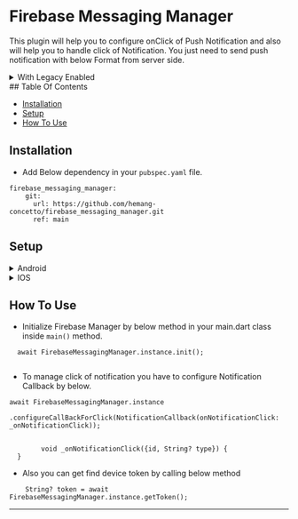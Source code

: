 # Firebase Messaging Manager

<p> This plugin will help you to configure onClick of Push Notification and also will help you to handle click of Notification. You just need to send push notification with below Format from server side.</p>
<details>
<summary>With Legacy Enabled</summary>
<br/>

[https://fcm.googleapis.com/fcm/send](https://fcm.googleapis.com/fcm/send)

#### Header:
```Authorization : key=Your_Server_Key``` 

#### Request:
```
        "notification": {
            "type":"type",
            "id":"id",
            "body": "body",
            "title": "title",
            "mutable_content": false
        },
        "data":{
            "type":"type",
            "id":"id",
            "click_action": "FLUTTER_NOTIFICATION_CLICK",
            "body": "body",
            "title": "title"
        },
        "to": "dBfQ3ArwSwmXB0B9mDEkpf:APA91bGDcPWgnp8VKC79H1P-u6D1fzxH0tieUvTZV-Zxui7jaVmN55S3EmonzgIpGMZrelVRukoDBdOGLe1NYodKklf6olmiAad2iqr9-1tb5obDQufLw1OYkMvlaIHXAWJ6uEgfEdAx"
        }
```
</details>
## Table Of Contents

* [Installation](#Installation)
* [Setup](#Setup)
* [How To Use](#how-to-use)

## Installation

- Add Below dependency in your `pubspec.yaml` file.

```
firebase_messaging_manager:
    git:
      url: https://github.com/hemang-concetto/firebase_messaging_manager.git
      ref: main
```

## Setup

<details>
<summary>Android</summary>
<br>

- Add `google-services.json` to your `android/app` folder which is connected with your package name.
- Add 'app_icon.png' to your `android/app/src/main/drawable` folder.
- Add below `intent-filter` inside your `AndoridManifest.xml` and wrap it with
  your `MainActivity.kt`.
  ``` 
  <intent-filter>
                    <action android:name="FLUTTER_NOTIFICATION_CLICK" />
                    <category android:name="android.intent.category.DEFAULT" />
                </intent-filter>
  ```

</details>

<details>
<summary>IOS</summary>
<br>

- Add `GoogleService-Info.plist` to your `ios/Runner` folder which is connected with your bundle id.
- Also setup your iOS account as per below.
  [Configure IOS for Push Notification](https://firebase.google.com/docs/cloud-messaging/ios/client)

</details>

## How To Use

- Initialize Firebase Manager by below method in your main.dart class inside `main()` method.

```
  await FirebaseMessagingManager.instance.init();
  
```

- To manage click of notification you have to configure Notification Callback by below.

```
await FirebaseMessagingManager.instance
        .configureCallBackForClick(NotificationCallback(onNotificationClick: _onNotificationClick));
        
        
        void _onNotificationClick({id, String? type}) {
  }
```

- Also you can get find device token by calling below method

```
    String? token = await FirebaseMessagingManager.instance.getToken();
```

---
